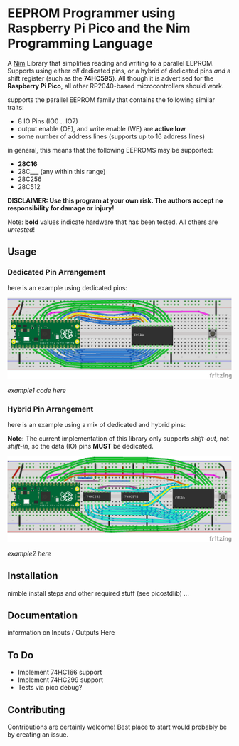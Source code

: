 # EEPROM Programmer using Raspberry Pi Pico and the Nim Programming Language

A [Nim](https://nim-lang.org/) Library that simplifies reading and writing to a 
parallel EEPROM. Supports using either *all* dedicated pins, or a hybrid of 
dedicated pins *and* a shift register (such as the **74HC595**). All though it 
is advertised for the **Raspberry Pi Pico**, all other RP2040-based 
microcontrollers should work.

supports the parallel EEPROM family that contains the following similar traits:
- 8 IO Pins (IO0 .. IO7)
- output enable (OE), and write enable (WE) are **active low**
- some number of address lines (supports up to 16 address lines)

in general, this means that the following EEPROMS may be supported:
- **28C16**
- 28C___ (any within this range)
- 28C256
- 28C512

**DISCLAIMER: Use this program at your own risk. The authors accept no** 
**responsibility for damage or injury!**

Note: **bold** values indicate hardware that has been tested. All others are
*untested*!

## Usage

### Dedicated Pin Arrangement

here is an example using dedicated pins:

![Fritzing Model of Pin Only Arrangement](/examples/example1_pinsOnly_sketch_breadboard.png)

*example1 code here*


### Hybrid Pin Arrangement

here is an example using a mix of dedicated and hybrid pins:

**Note:** The current implementation of this library only supports *shift-out*, 
not *shift-in*, so the data (IO) pins **MUST** be dedicated.

![Fritzing Model of Hybrid Arrangement](/examples/example2_hybrid_sketch_breadboard.png)

*example2 here*

## Installation

nimble install steps and other required stuff (see picostdlib) ...

## Documentation

information on Inputs / Outputs Here


## To Do

- Implement 74HC166 support
- Implement 74HC299 support
- Tests via pico debug?

## Contributing

Contributions are certainly welcome! Best place to start would probably be by 
creating an issue.



